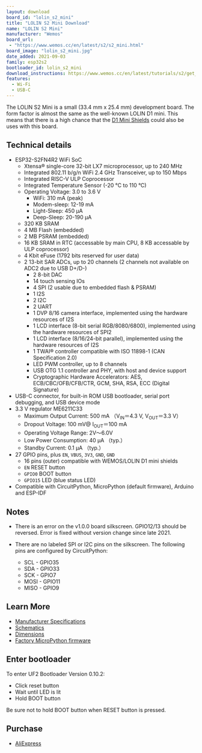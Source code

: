 ```yaml
---
layout: download
board_id: "lolin_s2_mini"
title: "LOLIN S2 Mini Download"
name: "LOLIN S2 Mini"
manufacturer: "Wemos"
board_url:
 - "https://www.wemos.cc/en/latest/s2/s2_mini.html"
board_image: "lolin_s2_mini.jpg"
date_added: 2021-09-03
family: esp32s2
bootloader_id: lolin_s2_mini
download_instructions: https://www.wemos.cc/en/latest/tutorials/s2/get_started_with_circuitpython_s2.html
features:
  - Wi-Fi
  - USB-C
---
```


The LOLIN S2 Mini is a small (33.4 mm x 25.4 mm) development board. The form factor is almost the same as the well-known LOLIN D1 mini. This means that there is a high chance that the [D1 Mini Shields](https://www.wemos.cc/en/latest/d1_mini_shield/index.html) could also be uses with this board.

## Technical details

- ESP32-S2FN4R2 WiFi SoC
  - Xtensa® single-core 32-bit LX7 microprocessor, up to 240 MHz
  - Integrated 802.11 b/g/n WiFi 2.4 GHz Transceiver, up to 150 Mbps
  - Integrated RISC-V ULP Coprocessor
  - Integrated Temperature Sensor (-20 °C to 110 °C)
  - Operating Voltage: 3.0 to 3.6 V
    - WiFi: 310 mA (peak)
    - Modem-sleep: 12-19 mA
    - Light-Sleep: 450 µA
    - Deep-Sleep: 20-190 µA
  - 320 KB SRAM
  - 4 MB Flash (embedded)
  - 2 MB PSRAM (embedded)
  - 16 KB SRAM in RTC (accessable by main CPU, 8 KB accessable by ULP coprocessor)
  - 4 Kbit eFuse (1792 bits reserved for user data)
  - 2 13-bit SAR ADCs, up to 20 channels (2 channels not available on ADC2 due to USB D+/D-)
    - 2 8-bit DAC
    - 14 touch sensing IOs
    - 4 SPI (2 usable due to embedded flash & PSRAM)
    - 1 I2S
    - 2 I2C
    - 2 UART
    - 1 DVP 8/16 camera interface, implemented using the hardware resources of I2S
    - 1 LCD interface (8-bit serial RGB/8080/6800), implemented using the hardware resources of SPI2
    - 1 LCD interface (8/16/24-bit parallel), implemented using the hardware resources of I2S
    - 1 TWAI® controller compatible with ISO 11898-1 (CAN Specification 2.0)
    - LED PWM controller, up to 8 channels
    - USB OTG 1.1 controller and PHY, with host and device support
    - Cryptographic Hardware Accelerators: AES, ECB/CBC/OFB/CFB/CTR, GCM, SHA, RSA, ECC (Digital Signature)
- USB-C connector, for built-in ROM USB bootloader, serial port debugging, and USB device mode
- 3.3 V regulator ME6211C33
  - Maximum Output Current: 500 mA （V<sub>IN</sub>＝4.3 V, V<sub>OUT</sub>＝3.3 V）
  - Dropout Voltage: 100 mV@ I<sub>OUT</sub>＝100 mA
  - Operating Voltage Range: 2V～6.0V
  - Low Power Consumption: 40 µA （typ.）
  - Standby Current: 0.1 µA （typ.）
- 27 GPIO pins, plus `EN`, `VBUS`, `3V3`, `GND`, `GND`
  - 16 pins (outer) compatible with WEMOS/LOLIN D1 mini shields
  - `EN` RESET button
  - `GPIO0` BOOT button
  - `GPIO15` LED (blue status LED)
- Compatible with CircuitPython, MicroPython (default firmware), Arduino and ESP-IDF

## Notes

- There is an error on the v1.0.0 board silkscreen. GPIO12/13 should be reversed. Error is fixed without version change since late 2021.

- There are no labeled SPI or I2C pins on the silkscreen. The following pins are configured by CircuitPython:
  - SCL - GPIO35
  - SDA - GPIO33
  - SCK - GPIO7
  - MOSI - GPIO11
  - MISO - GPIO9

## Learn More

* [Manufacturer Specifications](https://www.wemos.cc/en/latest/s2/s2_mini.html)
* [Schematics](https://www.wemos.cc/en/latest/_static/files/sch_s2_mini_v1.0.0.pdf)
* [Dimensions](https://www.wemos.cc/en/latest/_static/files/dim_s2_mini_v1.0.0.pdf)
* [Factory MicroPython firmware](https://www.wemos.cc/en/latest/tutorials/s2/get_started_with_micropython_s2.html)

## Enter bootloader

To enter UF2 Bootloader Version 0.10.2:
* Click reset button
* Wait until LED is lit
* Hold BOOT button

Be sure not to hold BOOT button when RESET button is pressed.

## Purchase

* [AliExpress](https://www.aliexpress.com/item/1005003145192016.html)
